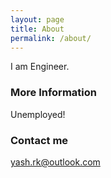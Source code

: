 ```yaml
---
layout: page
title: About
permalink: /about/
---
```


I am Engineer.

### More Information

Unemployed!

### Contact me

[yash.rk@outlook.com](mailto:yash.rk@outlook.com)
